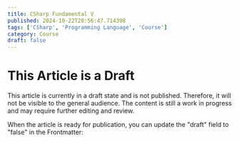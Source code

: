 ```yaml
---
title: CSharp Fundamental V
published: 2024-10-22T20:56:47.714398
tags: ['CSharp', 'Programming Language', 'Course']
category: Course
draft: false
---
```


# This Article is a Draft

This article is currently in a draft state and is not published. Therefore, it will not be visible to the general audience. The content is still a work in progress and may require further editing and review.

When the article is ready for publication, you can update the "draft" field to "false" in the Frontmatter:

